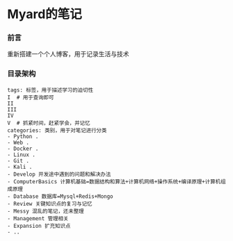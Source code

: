 # Myard的笔记

### 前言

重新搭建一个个人博客，用于记录生活与技术

### 目录架构

```
tags: 标签，用于描述学习的迫切性
I  # 用于查询即可
II
III
IV
V  # 抓紧时间，赶紧学会，并记忆
categories: 类别，用于对笔记进行分类
- Python .
- Web .
- Docker .
- Linux .
- Git .
- Kali .
- Develop 开发途中遇到的问题和解决办法
- ComputerBasics 计算机基础=数据结构和算法+计算机网络+操作系统+编译原理+计算机组成原理
- Database 数据库=Mysql+Redis+Mongo
- Review 关键知识点的复习与记忆
- Messy 混乱的笔记，还未整理
- Management 管理相关
- Expansion 扩充知识点
- ..
```







